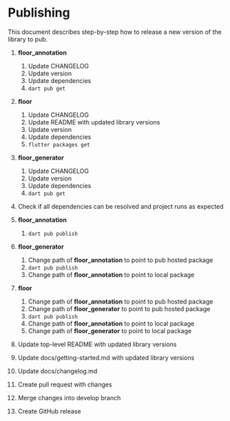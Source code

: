 # Publishing

This document describes step-by-step how to release a new version of the library to pub.

1. **floor_annotation**
    1. Update CHANGELOG
    1. Update version
    1. Update dependencies
    1. `dart pub get`
    
1. **floor**
    1. Update CHANGELOG
    1. Update README with updated library versions
    1. Update version
    1. Update dependencies
    1. `flutter packages get`
    
1. **floor_generator**
    1. Update CHANGELOG
    1. Update version
    1. Update dependencies
    1. `dart pub get`

1. Check if all dependencies can be resolved and project runs as expected

1. **floor_annotation** 
    1. `dart pub publish`
    
1. **floor_generator**
    1. Change path of **floor_annotation** to point to pub hosted package
    1. `dart pub publish`
    1. Change path of **floor_annotation** to point to local package    

1. **floor**
    1. Change path of **floor_annotation** to point to pub hosted package
    1. Change path of **floor_generator** to point to pub hosted package
    1. `dart pub publish`
    1. Change path of **floor_annotation** to point to local package
    1. Change path of **floor_generator** to point to local package

1. Update top-level README with updated library versions

1. Update docs/getting-started.md with updated library versions

1. Update docs/changelog.md
  	
1. Create pull request with changes

1. Merge changes into develop branch

1. Create GitHub release
